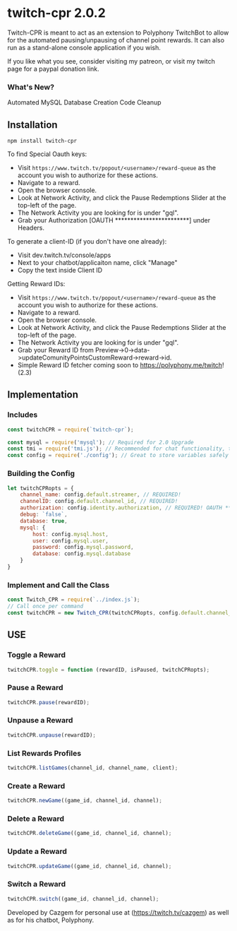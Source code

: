 # twitch-cpr 2.0.2

Twitch-CPR is meant to act as an extension to Polyphony TwitchBot to allow for the automated pausing/unpausing of channel point rewards. It can also run as a stand-alone console application if you wish.

If you like what you see, consider visiting my patreon, or visit my twitch page for a paypal donation link.

### What's New?

Automated MySQL Database Creation
Code Cleanup

## Installation

`npm install twitch-cpr`

To find Special Oauth keys:
- Visit `https://www.twitch.tv/popout/<username>/reward-queue` as the account you wish to authorize for these actions.
- Navigate to a reward.
- Open the browser console.
- Look at Network Activity, and click the Pause Redemptions Slider at the top-left of the page.
- The Network Activity you are looking for is under "gql".
- Grab your Authorization [OAUTH ************************] under Headers.

To generate a client-ID (if you don't have one already):
- Visit dev.twitch.tv/console/apps
- Next to your chatbot/applicaiton name, click "Manage"
- Copy the text inside Client ID

Getting Reward IDs:
- Visit `https://www.twitch.tv/popout/<username>/reward-queue` as the account you wish to authorize for these actions.
- Navigate to a reward.
- Open the browser console.
- Look at Network Activity, and click the Pause Redemptions Slider at the top-left of the page.
- The Network Activity you are looking for is under "gql".
- Grab your Reward ID from Preview->0->data->updateComunityPointsCustomReward->reward->id.
- Simple Reward ID fetcher coming soon to https://polyphony.me/twitch! (2.3)

## Implementation

### Includes
```javascript
const twitchCPR = require(`twitch-cpr`);

const mysql = require('mysql'); // Required for 2.0 Upgrade
const tmi = require('tmi.js'); // Recommended for chat functionality, though not strictly necessary to function.
const config = require('./config'); // Great to store variables safely
```

### Building the Config
```javascript
let twitchCPRopts = {
    channel_name: config.default.streamer, // REQUIRED!
    channelID: config.default.channel_id, // REQUIRED!
    authorization: config.identity.authorization, // REQUIRED! OAUTH ****************** This is unique to this service/account combination. Info on Github.
    debug: `false`,
    database: true,
    mysql: {
        host: config.mysql.host,
        user: config.mysql.user,
        password: config.mysql.password,
        database: config.mysql.database
    }
}
```

### Implement and Call the Class
```javascript
const Twitch_CPR = require(`../index.js`);
// Call once per command
const twitchCPR = new Twitch_CPR(twitchCPRopts, config.default.channel_id, config.default.streamer); // user-id === room-id in deployment, channel derived automatically
```

## USE

### Toggle a Reward
```javascript
twitchCPR.toggle = function (rewardID, isPaused, twitchCPRopts);
```

### Pause a Reward
```javascript
twitchCPR.pause(rewardID);
```

### Unpause a Reward
```javascript
twitchCPR.unpause(rewardID);
```

### List Rewards Profiles
```javascript
twitchCPR.listGames(channel_id, channel_name, client);
```

### Create a Reward
```javascript
twitchCPR.newGame((game_id, channel_id, channel);
```

### Delete a Reward
```javascript
twitchCPR.deleteGame((game_id, channel_id, channel);
```

### Update a Reward
```javascript
twitchCPR.updateGame((game_id, channel_id, channel);
```

### Switch a Reward
```javascript
twitchCPR.switch((game_id, channel_id, channel);
```


Developed by Cazgem for personal use at (https://twitch.tv/cazgem) as well as for his chatbot, Polyphony.